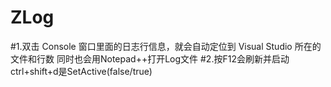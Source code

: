 # ZLog
#1.双击 Console 窗口里面的日志行信息，就会自动定位到 Visual Studio 所在的文件和行数  同时也会用Notepad++打开Log文件
#2.按F12会刷新并启动  ctrl+shift+d是SetActive(false/true)
